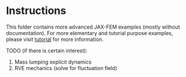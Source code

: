# Instructions

This folder contains more advanced JAX-FEM examples (mostly without documentation). For more elementary and tutorial purpose examples, please visit [tutorial](https://github.com/tianjuxue/jax-fem/tree/main/demos) for more information.

TODO (if there is certain interest):

1. Mass lumping explicit dynamics
1. RVE mechanics (solve for fluctuation field)
